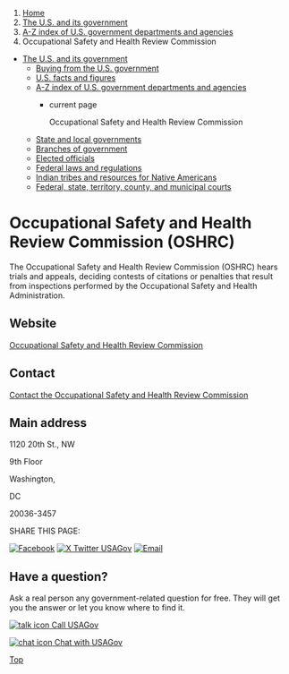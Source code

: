 1. [Home](/)
2. [The U.S. and its government](/about-the-us)
3. [A-Z index of U.S. government departments and agencies](/agency-index)
4. Occupational Safety and Health Review Commission

* [The U.S. and its government](/about-the-us)
  + [Buying from the U.S. government](/buy-from-government)
  + [U.S. facts and figures](/facts-figures)
  + [A-Z index of U.S. government departments and agencies](/agency-index)
    - current page

      Occupational Safety and Health Review Commission
  + [State and local governments](/state-local-governments)
  + [Branches of government](/branches-of-government)
  + [Elected officials](/elected-officials)
  + [Federal laws and regulations](/laws-and-regulations)
  + [Indian tribes and resources for Native Americans](/tribes)
  + [Federal, state, territory, county, and municipal courts](/courts)

Occupational Safety and Health Review Commission
(OSHRC)
========================================================

The Occupational Safety and Health Review Commission (OSHRC) hears trials and appeals, deciding contests of citations or penalties that result from inspections performed by the Occupational Safety and Health Administration.

Website
-------

[Occupational Safety and Health Review Commission](http://www.oshrc.gov/index.html)

Contact
-------

[Contact the Occupational Safety and Health Review Commission](https://www.oshrc.gov/about/important-contact-information/)

Main address
------------

1120 20th St., NW
  

9th Floor
  

Washington,

DC

20036-3457

SHARE THIS PAGE:

[![Facebook](/themes/custom/usagov/images/social-media-icons/Facebook_Icon.svg)](https://www.facebook.com/sharer/sharer.php?u=https://www.usa.gov/agencies/occupational-safety-and-health-review-commission&v=3)
[![X Twitter USAGov](/themes/custom/usagov/images/social-media-icons/X_Twitter_Icon.svg?version=2)](https://twitter.com/intent/tweet?source=webclient&text=https://www.usa.gov/agencies/occupational-safety-and-health-review-commission)
[![Email](/themes/custom/usagov/images/social-media-icons/Email_Icon.svg?version=2)](mailto:?subject=https://www.usa.gov/agencies/occupational-safety-and-health-review-commission)

Have a question?
----------------

Ask a real person any government-related question for free. They will get you the answer or let you know where to find it.

[![talk icon](/themes/custom/usagov/images/ICONS_talk.png)
Call USAGov](/phone)

[![chat icon](/themes/custom/usagov/images/ICONS_chat.png)
Chat with USAGov](/chat)

[Top](#main-content)